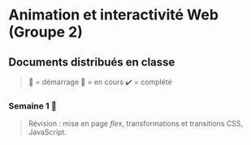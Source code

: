 # Animation et interactivité Web (Groupe 2)
## Documents distribués en classe

> :checkered_flag: = démarrage 
> :construction: = en cours
> :heavy_check_mark: = complété

### Semaine 1 :checkered_flag:
>Révision : mise en page *flex*, transformations et transitions CSS, JavaScript.

